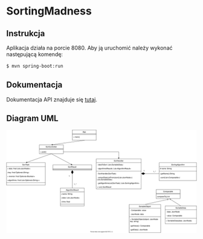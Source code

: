# SortingMadness
## Instrukcja
Aplikacja działa na porcie 8080. Aby ją uruchomić należy wykonać następującą komendę:
```bash
$ mvn spring-boot:run 
```

## Dokumentacja
Dokumentacja API znajduje się [tutaj](./docs/api.md).

## Diagram UML
![Tutaj powinien pokazać się diagram UML](./docs/IO_UML.drawio.svg)
